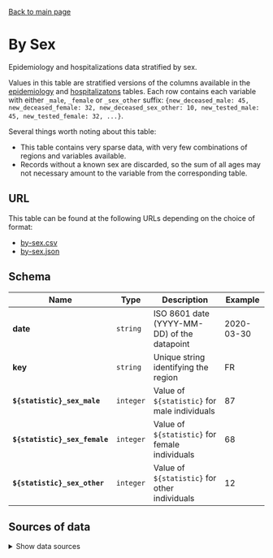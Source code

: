 [Back to main page](../README.md)

# By Sex
Epidemiology and hospitalizations data stratified by sex.

Values in this table are stratified versions of the columns available in the
[epidemiology](./table-epidemiology.md) and [hospitalizatons](./table-hospitalizations.md) tables.
Each row contains each variable with either `_male`, `_female` or `_sex_other` suffix:
`{new_deceased_male: 45, new_deceased_female: 32, new_deceased_sex_other: 10, new_tested_male: 45, new_tested_female: 32, ...}`.

Several things worth noting about this table:
* This table contains very sparse data, with very few combinations of regions and variables
  available.
* Records without a known sex are discarded, so the sum of all ages may not necessary amount to
  the variable from the corresponding table.


## URL
This table can be found at the following URLs depending on the choice of format:
* [by-sex.csv](https://storage.googleapis.com/covid19-open-data/v3/by-sex.csv)
* [by-sex.json](https://storage.googleapis.com/covid19-open-data/v3/by-sex.json)


## Schema
| Name | Type | Description | Example |
| ---- | ---- | ----------- | ------- |
| **date** | `string` | ISO 8601 date (YYYY-MM-DD) of the datapoint | 2020-03-30 |
| **key** | `string` | Unique string identifying the region | FR |
| **`${statistic}_sex_male`** | `integer` | Value of `${statistic}` for male individuals | 87 |
| **`${statistic}_sex_female`** | `integer` | Value of `${statistic}` for female individuals | 68 |
| **`${statistic}_sex_other`** | `integer` | Value of `${statistic}` for other individuals | 12 |


## Sources of data

<details>
<summary>Show data sources</summary>


| Data | Source | License and Terms of Use |
| ---- | ------ | ------------------------ |
| Argentina | [Datos Argentina](https://datos.gob.ar/dataset/salud-covid-19-casos-registrados-republica-argentina) | [Public domain](https://datos.gob.ar/acerca/seccion/marco-legal) |
| Brazil | [Brazil Ministério da Saúde](https://coronavirus.saude.gov.br/) | [Creative Commons Atribuição](http://www.opendefinition.org/licenses/cc-by) |
| Brazil (Rio de Janeiro) | <http://www.data.rio/> | [Dados abertos](https://www.data.rio/datasets/f314453b3a55434ea8c8e8caaa2d8db5) |
| Brazil (Ceará) | <https://saude.ce.gov.br> | [Dados abertos](https://cearatransparente.ce.gov.br/portal-da-transparencia) |
| Colombia | [Datos Abiertos Colombia](https://www.datos.gov.co) | [Attribution required](https://herramientas.datos.gov.co/es/terms-and-conditions-es) |
| Czech Republic | [Ministry of Health of the Czech Republic](https://onemocneni-aktualne.mzcr.cz/covid-19) | [Open Data](https://www.jmir.org/2020/5/e19367) |
| Estonia | [Health Board of Estonia](https://www.terviseamet.ee/et/koroonaviirus/avaandmed) | [Open Data](https://www.terviseamet.ee/et/koroonaviirus/avaandmed) |
| Finland | [Finnish institute for health and welfare](https://thl.fi/en/web/thlfi-en) | [CC BY](https://thl.fi/en/web/thlfi-en/statistics/statistical-databases/open-data) |
| France | [data.gouv.fr](https://data.gouv.fr) | [Open License 2.0](https://www.etalab.gouv.fr/licence-ouverte-open-licence) |
| Germany | [Robert Koch Institute](https://npgeo-corona-npgeo-de.hub.arcgis.com/datasets/dd4580c810204019a7b8eb3e0b329dd6_0?page=26) | [Attribution Required](https://www.govdata.de/dl-de/by-2-0) |
| Hong Kong | [Hong Kong Department of Health](https://data.gov.hk/en-data/dataset/hk-dh-chpsebcddr-novel-infectious-agent) | [Attribution Required](https://data.gov.hk/en/terms-and-conditions) |
| India | [Covid 19 India Organisation](https://www.covid19india.org/) | [CC BY][29] |
| Mexico | [Secretaría de Salud Mexico](https://coronavirus.gob.mx/) | [Attribution Required](https://datos.gob.mx/libreusomx) |
| New Zealand | [Ministry of Health](https://www.health.govt.nz/our-work/diseases-and-conditions/covid-19-novel-coronavirus/covid-19-data-and-statistics) | [CC-BY](https://www.health.govt.nz/about-site/copyright) |
| Peru | [Datos Abiertos Peru](https://www.datosabiertos.gob.pe/group/datos-abiertos-de-covid-19) | [ODC BY][31] |
| Philippines | [Philippines Department of Health](http://www.doh.gov.ph/covid19tracker) | [Attribution required](https://drive.google.com/file/d/1LzY2eLzZQdLR9yuoNufGEBN5Ily8ZTdV) |
| Spain | [Government Authority](https://covid19.isciii.es) | [Attribution required](https://www.mscbs.gob.es/avisoLegal/home.html) |
| Spain (Canary Islands) | [Gobierno de Canarias](https://grafcan1.maps.arcgis.com/apps/opsdashboard/index.html#/156eddd4d6fa4ff1987468d1fd70efb6) | [Attribution required](https://www.gobiernodecanarias.org/principal/avisolegal.html) |
| Spain (Catalonia) | [Dades Obertes Catalunya](https://analisi.transparenciacatalunya.cat/) | [CC0](https://web.gencat.cat/ca/menu-ajuda/ajuda/avis_legal/) |
| Spain (Madrid) | [Datos Abiertos Madrid](https://www.comunidad.madrid/gobierno/datos-abiertos) | [Attribution required](https://www.comunidad.madrid/gobierno/datos-abiertos/reutiliza#condiciones-uso) |
| Taiwan | [Ministry of Health and Welfare](https://data.cdc.gov.tw/en/dataset/agsdctable-day-19cov/resource/3c1e263d-16ec-4d70-b56c-21c9e2171fc7) | [Attribution Required](https://data.gov.tw/license) |
| Thailand | [Ministry of Public Health](https://covid19.th-stat.com/) | Fair Use |
| USA (D.C.) | [Government of the District of Columbia](https://coronavirus.dc.gov/) | [Public Domain](https://dc.gov/node/939602) |
| USA (Delaware) | [Delaware Health and Social Services](https://coronavirus.dc.gov/) | [Public Domain](https://coronavirus.delaware.gov/coronavirus-graphics/) |
| USA (Florida) | [Florida Health](https://floridahealthcovid19.gov/) | [Public Domain](https://www.dms.myflorida.com/support/terms_and_conditions) |
| USA (Indiana) | [Indiana Department of Health](https://hub.mph.in.gov/organization/indiana-state-department-of-health) | [CC BY](hhttp://www.opendefinition.org/licenses/cc-by) |
| USA (Massachusetts) | [MCAD COVID-19 Information & Resource Center](https://www.mass.gov/info-details/covid-19-updates-and-information) | [Public Domain](https://www.mass.gov/terms-of-use-policy) |

</details>



[7]: https://github.com/GoogleCloudPlatform/covid-19-open-data/blob/main/examples/data_loading.ipynb
[12]: https://open-covid-19.github.io/explorer
[13]: https://kepler.gl/demo/map?mapUrl=https://dl.dropboxusercontent.com/s/cofdctuogawgaru/COVID-19_Dataset.json
[14]: https://www.starlords3k.com/covid19.php
[15]: https://kiksu.net/covid-19/
[18]: https://www.bsg.ox.ac.uk/research/research-projects/oxford-covid-19-government-response-tracker
[19]: https://auditter.info/covid-timeline
[20]: https://www.coronavirusdailytracker.info/
[21]: https://omnimodel.com/
[22]: https://console.cloud.google.com/marketplace/product/bigquery-public-datasets/covid19-open-data
[23]: https://www.wikidata.org/wiki/Wikidata:Licensing
[24]: https://foundation.wikimedia.org/wiki/Terms_of_Use
[28]: https://data.humdata.org/about/license
[29]: http://creativecommons.org/licenses/by/4.0/
[30]: https://reproduction.live/
[31]: http://opendefinition.org/licenses/odc-by/
[32]: https://www.nationalarchives.gov.uk/doc/open-government-licence/version/3/
[33]: https://ec.europa.eu/info/legal-notice_en#copyright-notice
